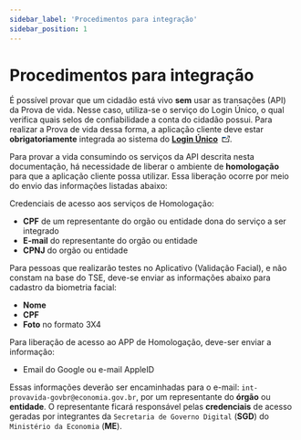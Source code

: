 ```yaml
---
sidebar_label: 'Procedimentos para integração'
sidebar_position: 1
---
```


# Procedimentos para integração

É possível provar que um cidadão está vivo **sem** usar as transações (API) da Prova de vida. Nesse caso, utiliza-se o serviço do Login Único, o qual verifica quais selos de confiabilidade a conta do cidadão possui. Para realizar a Prova de vida dessa forma, a aplicação cliente deve estar **obrigatoriamente** integrada ao sistema do **[Login Único](https://manual-roteiro-integracao-login-unico.servicos.gov.br/pt/stable/index.html)** ![Site externo](/img/site-ext.gif).

Para provar a vida consumindo os serviços da API descrita nesta documentação, há necessidade de liberar o ambiente de **homologação** para que a aplicação cliente possa utilizar. Essa liberação ocorre por meio do envio das informações listadas abaixo:


Credenciais de acesso aos serviços de Homologação:

  - **CPF** de um representante do orgão ou entidade dona do serviço a ser integrado
  - **E-mail** do representante do orgão ou entidade 
  - **CPNJ** do orgão ou entidade


Para pessoas que realizarão testes no Aplicativo (Validação Facial), e não constam na base do TSE, deve-se enviar as informações abaixo para cadastro da biometria facial:

  
  - **Nome**
  - **CPF**
  - **Foto** no formato 3X4


Para liberação de acesso ao APP de Homologação, deve-ser enviar a informação:

  - Email do Google ou e-mail AppleID

Essas informações deverão ser encaminhadas para o e-mail: `int-provavida-govbr@economia.gov.br`, por um representante do **órgão** ou **entidade**. O representante ficará responsável pelas **credenciais** de acesso geradas por integrantes da `Secretaria de Governo Digital` (**SGD**) do `Ministério da Economia` (**ME**).

